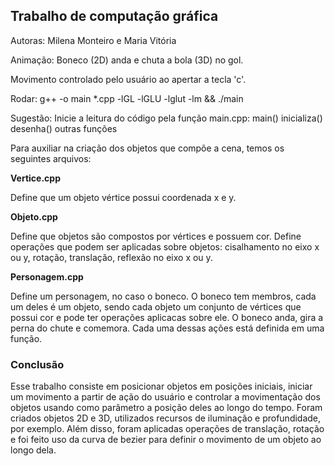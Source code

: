 ## Trabalho de computação gráfica

Autoras: Milena Monteiro e Maria Vitória

Animação: 
Boneco (2D) anda e chuta a bola (3D)  no gol.

Movimento controlado pelo usuário ao apertar a tecla 'c'.

Rodar:
g++ -o main *.cpp -lGL -lGLU -lglut -lm && ./main

Sugestão:
      Inicie a leitura do código pela função main.cpp:
            main()
            inicializa()
            desenha()
            outras funções

Para auxiliar na criação dos objetos que compõe a cena, temos os seguintes arquivos:

**Vertice.cpp**

Define que um objeto vértice possui coordenada x e y.

**Objeto.cpp**

Define que objetos são compostos por vértices e possuem cor.
Define operações que podem ser aplicadas sobre objetos: cisalhamento no eixo x ou y, rotação, translação, reflexão no eixo x ou y.

**Personagem.cpp**

Define um personagem, no caso o boneco.
O boneco tem membros, cada um deles é um objeto, sendo cada objeto um conjunto de vértices que possui cor e pode ter operações aplicacas sobre ele.
O boneco anda, gira a perna do chute e comemora. Cada uma dessas ações está definida em uma função.

### Conclusão

Esse trabalho consiste em posicionar objetos em posições iniciais, iniciar um movimento a partir de ação do usuário e controlar
a movimentação dos objetos usando como parâmetro a posição deles ao longo do tempo.
Foram criados objetos 2D e 3D, utilizados recursos de iluminação e profundidade, por exemplo. Além disso, foram aplicadas operações de translação, rotação
e foi feito uso da curva de bezier para definir o movimento de um objeto ao longo dela.
